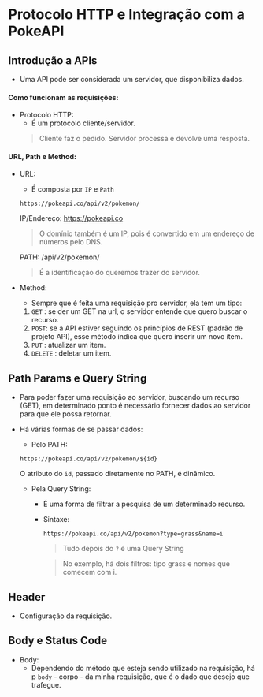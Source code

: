 # Protocolo HTTP e Integração com a PokeAPI

## Introdução a APIs

- Uma API pode ser considerada um servidor, que disponibiliza dados.

#### Como funcionam as requisições:

- Protocolo HTTP: 
    - É um protocolo cliente/servidor.
    > Cliente faz o pedido. Servidor processa e devolve uma resposta.

#### URL, Path e Method:

- URL:
    - É composta por `IP` e `Path`
    ~~~
    https://pokeapi.co/api/v2/pokemon/
    ~~~
    IP/Endereço: https://pokeapi.co
    > O domínio também é um IP, pois é convertido em um endereço de números pelo DNS.

    PATH: /api/v2/pokemon/
    > É a identificação do queremos trazer do servidor.

- Method:
    - Sempre que é feita uma requisição pro servidor, ela tem um tipo:
    1. `GET` : se der um GET na url, o servidor entende que quero buscar o recurso.
    2. `POST`: se a API estiver seguindo os princípios de REST (padrão de projeto API), esse método indica que quero inserir um novo item.
    3. `PUT` : atualizar um item.
    4. `DELETE` : deletar um item. 

## Path Params e Query String

- Para poder fazer uma requisição ao servidor, buscando um recurso (GET), em determinado ponto é necessário fornecer dados ao servidor para que ele possa retornar.

- Há várias formas de se passar dados: 
    - Pelo PATH:
    ~~~
    https://pokeapi.co/api/v2/pokemon/${id}
    ~~~
    O atributo do `id`, passado diretamente no PATH, é dinâmico.

    - Pela Query String:
        - É uma forma de filtrar a pesquisa de um determinado recurso.
        - Sintaxe: 
            ~~~
            https://pokeapi.co/api/v2/pokemon?type=grass&name=i
            ~~~
            > Tudo depois do `?` é uma Query String

            > No exemplo, há dois filtros: tipo grass e nomes que comecem com i.

## Header
- Configuração da requisição.

## Body e Status Code

- Body:
    - Dependendo do método que esteja sendo utilizado na requisição, há p `body` - corpo - da minha requisição, que é o dado que desejo que trafegue.